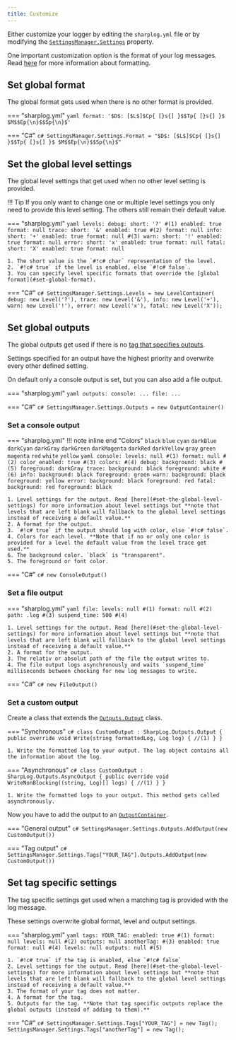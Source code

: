 ```yaml
---
title: Customize
---
```


Either customize your logger by editing the `sharplog.yml` file or by modifying the [`SettingsManager.Settings`](SettingsManager#Settings) property.

One important customization option is the format of your log messages. Read [here](Formatting.md) for more information about formatting.

## Set global format

The global format gets used when there is no other format is provided.

=== "sharplog.yml"
    ```yaml
    format: '$D$: [$L$]$Cp{ [}s{] }$$Tp{ [}s{] }$ $M$$Ep{\n}$$Sp{\n}$'
    ```

=== "C#"
    ```c#
    SettingsManager.Settings.Format = "$D$: [$L$]$Cp{ [}s{] }$$Tp{ [}s{] }$ $M$$Ep{\n}$$Sp{\n}$"
    ```

## Set the global level settings

The global level settings that get used when no other level setting is provided.

!!! Tip
    If you only want to change one or multiple level settings you only need to provide this level setting. The others still remain their default value.

=== "sharplog.yml"
    ```yaml
    levels:
      debug:
        short: '?' #(1)
        enabled: true
        format: null
      trace:
        short: '&'
        enabled: true #(2)
        format: null
      info:
        short: '+'
        enabled: true
        format: null #(3)
      warn:
        short: '!'
        enabled: true
        format: null
      error:
        short: 'x'
        enabled: true
        format: null
      fatal:
        short: 'X'
        enabled: true
        format: null
    ```

    1. The short value is the `#!c# char` representation of the level.
    2. `#!c# true` if the level is enabled, else `#!c# false`.
    3. You can specify level specific formats that override the [global format](#set-global-format).

=== "C#"
    ```c#
    SettingsManager.Settings.Levels = new LevelContainer(
        debug: new Level('?'),
        trace: new Level('&'),
        info: new Level('+'),
        warn: new Level('!'),
        error: new Level('x'),
        fatal: new Level('X'));
    ```

## Set global outputs

The global outputs get used if there is no [tag that specifies outputs](#set-tag-specific-settings).

Settings specified for an output have the highest priority and overwrite every other defined setting.

On default only a console output is set, but you can also add a file output.

=== "sharplog.yml"
    ```yaml
    outputs:
      console:
        ...
      file:
        ...
    ```

=== "C#"
    ```c#
    SettingsManager.Settings.Outputs = new OutputContainer()
    ```

### Set a console output

=== "sharplog.yml"
    !!! note inline end "Colors"
        `black` `blue` `cyan` `darkBlue` `darkCyan` `darkGray` `darkGreen` `darkMagenta` `darkRed` `darkYellow` `gray` `green` `magenta` `red` `white` `yellow`
    ```yaml
    console:
      levels: null #(1)
      format: null #(2)
      color_enabled: true #(3)
      colors: #(4)
        debug:
          background: black #(5)
          foreground: darkGray
        trace:
          background: black
          foreground: white #(6)
        info:
          background: black
          foreground: green
        warn:
          background: black
          foreground: yellow
        error:
          background: black
          foreground: red
        fatal:
          background: red
          foreground: black
    ```

    1. Level settings for the output. Read [here](#set-the-global-level-settings) for more information about level settings but **note that levels that are left blank will fallback to the global level settings instead of receiving a default value.**
    2. A format for the output.
    3. `#!c# true` if the output should log with color, else `#!c# false`.
    4. Colors for each level. **Note that if no or only one color is provided for a level the default value from the level trace get used.**
    6. The background color. `black` is "transparent".
    5. The foreground or font color.

=== "C#"
    ```c#
    new ConsoleOutput()
    ```

### Set a file output

=== "sharplog.yml"
    ```yaml
    file:
      levels: null #(1)
      format: null #(2)
      path: .log #(3)
      suspend_time: 500 #(4)
    ```

    1. Level settings for the output. Read [here](#set-the-global-level-settings) for more information about level settings but **note that levels that are left blank will fallback to the global level settings instead of receiving a default value.**
    2. A format for the output.
    3. The relativ or absolut path of the file the output writes to.
    4. The file output logs asynchronously and waits `suspend_time` milliseconds between checking for new log messages to write.

=== "C#"
    ```c#
    new FileOutput()
    ```

### Set a custom output

Create a class that extends the [`Outputs.Output`](Output.md) class.

=== "Synchronous"
    ```c#
    class CustomOutput : SharpLog.Outputs.Output
    {
        public override void Write(string formattedLog, Log log)
        {
            //(1)
        }
    }
    ```

    1. Write the formatted log to your output. The log object contains all the information about the log.

=== "Asynchronous"
    ```c#
    class CustomOutput : SharpLog.Outputs.AsyncOutput
    {
        public override void WriteNonBlocking((string, Log)[] logs)
        {
            //(1)
        }
    }
    ```

    1. Write the formatted logs to your output. This method gets called asynchronously.

Now you have to add the output to an [`OutputContainer`](OutputContainer.md).

=== "General output"
    ```c#
    SettingsManager.Settings.Outputs.AddOutput(new CustomOutput())
    ```

=== "Tag output"
    ```c#
    SettingsManager.Settings.Tags["YOUR_TAG"].Outputs.AddOutput(new CustomOutput())
    ```

## Set tag specific settings

The tag specific settings get used when a matching tag is provided with the log message.

These settings overwrite global format, level and output settings.

=== "sharplog.yml"
    ``` yaml
    tags:
      YOUR_TAG:
        enabled: true #(1)
        format: null
        levels: null #(2)
        outputs: null
      anotherTag: #(3)
        enabled: true
        format: null #(4)
        levels: null
        outputs: null #(5)
    ```

    1. `#!c# true` if the tag is enabled, else `#!c# false`
    2. Level settings for the output. Read [here](#set-the-global-level-settings) for more information about level settings but **note that levels that are left blank will fallback to the global level settings instead of receiving a default value.**
    3. The format of your tag does not matter.
    4. A format for the tag.
    5. Outputs for the tag. **Note that tag specific outputs replace the global outputs (instead of adding to them).**

=== "C#"
    ``` c#
    SettingsManager.Settings.Tags["YOUR_TAG"] = new Tag();
    SettingsManager.Settings.Tags["anotherTag"] = new Tag();
    ```
